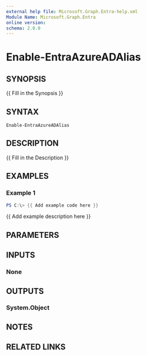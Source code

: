 ```yaml
---
external help file: Microsoft.Graph.Entra-help.xml
Module Name: Microsoft.Graph.Entra
online version:
schema: 2.0.0
---
```


# Enable-EntraAzureADAlias

## SYNOPSIS
{{ Fill in the Synopsis }}

## SYNTAX

```
Enable-EntraAzureADAlias
```

## DESCRIPTION
{{ Fill in the Description }}

## EXAMPLES

### Example 1
```powershell
PS C:\> {{ Add example code here }}
```

{{ Add example description here }}

## PARAMETERS

## INPUTS

### None

## OUTPUTS

### System.Object
## NOTES

## RELATED LINKS
